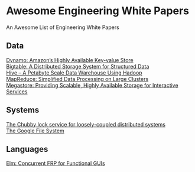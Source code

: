 # Awesome Engineering White Papers
An Awesome List of Engineering White Papers  

## Data
[Dynamo: Amazon’s Highly Available Key-value Store](https://www.allthingsdistributed.com/files/amazon-dynamo-sosp2007.pdf)  
[Bigtable: A Distributed Storage System for Structured Data](https://static.googleusercontent.com/media/research.google.com/en//archive/bigtable-osdi06.pdf)  
[Hive – A Petabyte Scale Data Warehouse Using
Hadoop](https://people.cs.kuleuven.be/~bettina.berendt/teaching/2010-11-2ndsemester/ctdb/petabyte_facebook.pdf)  
[MapReduce: Simplified Data Processing on Large Clusters](https://static.usenix.org/event/osdi04/tech/full_papers/dean/dean.pdf)  
[Megastore: Providing Scalable, Highly Available
Storage for Interactive Services](https://pdos.csail.mit.edu/archive/6.824-2012/papers/jbaker-megastore.pdf)  

## Systems
[The Chubby lock service for loosely-coupled distributed systems](https://static.googleusercontent.com/media/research.google.com/en//archive/chubby-osdi06.pdf)  
[The Google File System](https://static.googleusercontent.com/media/research.google.com/en//archive/gfs-sosp2003.pdf)  

## Languages
[Elm: Concurrent FRP for Functional GUIs](https://elm-lang.org/assets/papers/concurrent-frp.pdf)  
